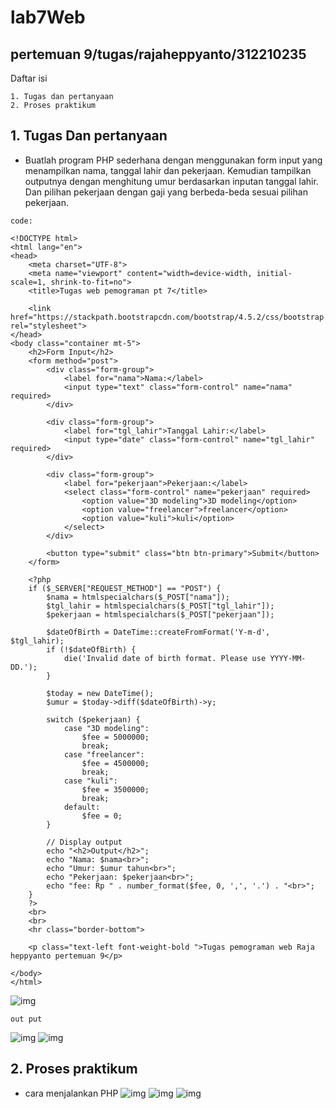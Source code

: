# lab7Web
## pertemuan 9/tugas/rajaheppyanto/312210235

Daftar isi
```
1. Tugas dan pertanyaan
2. Proses praktikum 
```

## 1. Tugas Dan pertanyaan

- Buatlah program PHP sederhana dengan menggunakan form input yang menampilkan
nama, tanggal lahir dan pekerjaan. Kemudian tampilkan outputnya dengan menghitung
umur berdasarkan inputan tanggal lahir. Dan pilihan pekerjaan dengan gaji yang
berbeda-beda sesuai pilihan pekerjaan.

```
code:

<!DOCTYPE html>
<html lang="en">
<head>
    <meta charset="UTF-8">
    <meta name="viewport" content="width=device-width, initial-scale=1, shrink-to-fit=no">
    <title>Tugas web pemograman pt 7</title>

    <link href="https://stackpath.bootstrapcdn.com/bootstrap/4.5.2/css/bootstrap.min.css" rel="stylesheet">
</head>
<body class="container mt-5">
    <h2>Form Input</h2>
    <form method="post">
        <div class="form-group">
            <label for="nama">Nama:</label>
            <input type="text" class="form-control" name="nama" required>
        </div>

        <div class="form-group">
            <label for="tgl_lahir">Tanggal Lahir:</label>
            <input type="date" class="form-control" name="tgl_lahir" required>
        </div>

        <div class="form-group">
            <label for="pekerjaan">Pekerjaan:</label>
            <select class="form-control" name="pekerjaan" required>
                <option value="3D modeling">3D modeling</option>
                <option value="freelancer">freelancer</option>
                <option value="kuli">kuli</option>
            </select>
        </div>

        <button type="submit" class="btn btn-primary">Submit</button>
    </form>

    <?php
    if ($_SERVER["REQUEST_METHOD"] == "POST") {
        $nama = htmlspecialchars($_POST["nama"]);
        $tgl_lahir = htmlspecialchars($_POST["tgl_lahir"]);
        $pekerjaan = htmlspecialchars($_POST["pekerjaan"]);

        $dateOfBirth = DateTime::createFromFormat('Y-m-d', $tgl_lahir);
        if (!$dateOfBirth) {
            die('Invalid date of birth format. Please use YYYY-MM-DD.');
        }

        $today = new DateTime();
        $umur = $today->diff($dateOfBirth)->y;

        switch ($pekerjaan) {
            case "3D modeling":
                $fee = 5000000;
                break;
            case "freelancer":
                $fee = 4500000;
                break;
            case "kuli":
                $fee = 3500000;
                break;
            default:
                $fee = 0;
        }

        // Display output
        echo "<h2>Output</h2>";
        echo "Nama: $nama<br>";
        echo "Umur: $umur tahun<br>";
        echo "Pekerjaan: $pekerjaan<br>";
        echo "fee: Rp " . number_format($fee, 0, ',', '.') . "<br>";
    }
    ?>
    <br>
    <br>
    <hr class="border-bottom">

    <p class="text-left font-weight-bold ">Tugas pemograman web Raja heppyanto pertemuan 9</p>

</body>
</html>

```
![img](https://github.com/luffy-arc/lab7Web/blob/main/Screenshot%20(47).png)
```
out put
```
![img](https://github.com/luffy-arc/lab7Web/blob/main/Screenshot%20(46).png)
![img](https://github.com/luffy-arc/lab7Web/blob/main/Screenshot%20(48).png)

## 2. Proses praktikum

* cara menjalankan PHP
  ![img](https://github.com/luffy-arc/lab7Web/blob/main/Screenshot%20(43).png)
  ![img](https://github.com/luffy-arc/lab7Web/blob/main/Screenshot%20(44).png)
  ![img](https://github.com/luffy-arc/lab7Web/blob/main/Screenshot%20(45).png)

